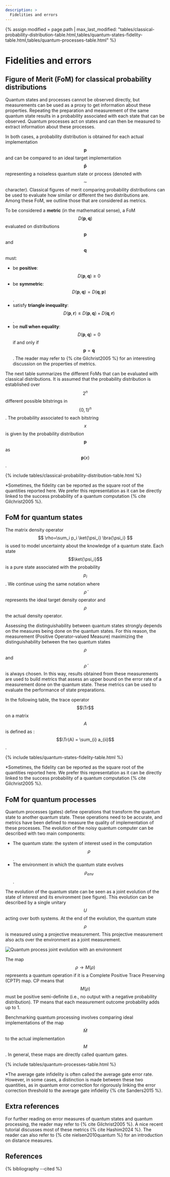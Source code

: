```yaml
---
description: >
  Fidelities and errors
---
```

{% assign modified = page.path | max_last_modified: "tables/classical-probability-distribution-table.html,tables/quantum-states-fidelity-table.html,tables/quantum-processes-table.html" %}

# Fidelities and errors

## Figure of Merit (FoM) for classical probability distributions

Quantum states and processes cannot be observed directly, but measurements can be used as a proxy to get information about these properties. Repeating the preparation and measurement of the same quantum state results in a probability associated with each state that can be observed. Quantum processes act on states and can then be measured to extract information about these processes. 

In both cases, a probability distribution is obtained for each actual implementation $$\mathbf{p}$$ and can be compared to an ideal target implementation $$\mathbf{\widetilde{p}}$$ representing a noiseless quantum state or process (denoted with $$\sim$$ character). Classical figures of merit comparing probability distributions can be used to evaluate how similar or different the two distributions are. Among these FoM, we outline those that are considered as metrics.

To be considered a **metric** (in the mathematical sense), a FoM $$D(\mathbf{p}, \mathbf{q})$$ evaluated on distributions $$\mathbf{p}$$ and $$\mathbf{q}$$ must:
- be **positive**: $$D(\textbf{p}, \textbf{q}) \geq 0$$
- be **symmetric**: $$D(\textbf{p}, \textbf{q}) = D(\textbf{q}, \textbf{p})$$.
- satisfy **triangle inequality**: $$D(\textbf{p}, \textbf{r}) \leq D(\textbf{p}, \textbf{q}) + D(\textbf{q}, \textbf{r})$$.
- be **null when equality**: $$D(\textbf{p}, \textbf{q}) = 0$$ if and only if $$\textbf{p}= \textbf{q}$$.
The reader may refer to {% cite Gilchrist2005 %} for an interesting discussion on the properties of metrics.

The next table summarizes the different FoMs that can be evaluated with classical distributions. It is assumed that the probability distribution is established over $$2^n$$ different possible bitstrings in $$\{0, 1\}^n$$. The probability associated to each bitstring $$x$$ is given by the probability distribution $$\mathbf{p}$$ as $$\mathbf{p}(x)$$.

{% include tables/classical-probability-distribution-table.html %}
<script type="text/javascript">
    $(document).ready(function() {
      $('.classical-probability-distribution-table').DataTable(
        {
          "pageLength": 100,
          "ordering": false,
          columnDefs: [{ width: '20%', targets: 0 }],
          "drawCallback": function(settings){ 
            MathJax.Hub.Queue(["Typeset", MathJax.Hub]); 
          }
        } 
      );
    });
</script>

*Sometimes, the fidelity can be reported as the square root of the quantities reported here. We prefer this representation as it can be directly linked to the success probability of a quantum computation {% cite Gilchrist2005 %}.

## FoM for quantum states

The matrix density operator $$ \rho=\sum_i p_i \ket{\psi_i} \bra{\psi_i} $$ is used to model uncertainty about the knowledge of a quantum state. Each state $$\ket{\psi_i}$$ is a pure state associated with the probability $$p_i$$. We continue using the same notation where $$\widetilde{\rho}$$ represents the ideal target density operator and $$\rho$$ the actual density operator. 

Assessing the distinguishability between quantum states strongly depends on the measures being done on the quantum states. For this reason, the measurement (Positive Operator-valued Measure) maximizing the distinguishability between the two quantum states $$\rho$$ and $$\widetilde{\rho}$$ is always chosen. In this way, results obtained from these measurements are used to build metrics that assess an upper bound on the error rate of a measurement done on the quantum state. These metrics can be used to evaluate the performance of state preparations.

In the following table, the trace operator $$\Tr$$ on a matrix $$A$$ is defined as : $$\Tr(A) = \sum_{i} a_{ii}$$.

{% include tables/quantum-states-fidelity-table.html %}
<script type="text/javascript">
    $(document).ready(function() {
      $('.quantum-states-fidelity-table').DataTable(
        {
          "pageLength": 100,
          "ordering": false,
          columnDefs: [{ width: '20%', targets: 0 }],
          "drawCallback": function(settings){ 
            MathJax.Hub.Queue(["Typeset", MathJax.Hub]); 
          }
        } 
      );
    });
</script>
*Sometimes, the fidelity can be reported as the square root of the quantities reported here. We prefer this representation as it can be directly linked to the success probability of a quantum computation {% cite Gilchrist2005 %}.

## FoM for quantum processes

Quantum processes (gates) define operations that transform the quantum state to another quantum state. These operations need to be accurate, and metrics have been defined to measure the quality of implementation of these processes. The evolution of the noisy quantum computer can be described with two main components:
- The quantum state: the system of interest used in the computation $$\rho$$.
- The environment in which the quantum state evolves $$\rho_{env}$$.

The evolution of the quantum state can be seen as a joint evolution of the state of interest and its environment (see figure). This evolution can be described by a single unitary $$U$$ acting over both systems. At the end of the evolution, the quantum state $$\rho$$ is measured using a projective measurement. This projective measurement also acts over the environment as a joint measurement.

<div class="center">
  <img src="/img/system-level-benchmark/supremacy/quantum_process_joint_evolution.png" class="img-small" alt="Quantum process joint evolution with an environment"/>
</div>

The map $$\rho \rightarrow M(\rho)$$ represents a quantum operation if it is a Complete Positive Trace Preserving (CPTP) map. CP means that $$M(\rho)$$ must be positive semi-definite (i.e., no output with a negative probability distribution). TP means that each measurement outcome probability adds up to 1.

Benchmarking quantum processing involves comparing ideal implementations of the map $$\widetilde{M}$$ to the actual implementation $$M$$. In general, these maps are directly called quantum gates.

{% include tables/quantum-processes-table.html %}
<script type="text/javascript">
    $(document).ready(function() {
      $('.quantum-processes-table').DataTable(
        {
          "pageLength": 100,
          "ordering": false,
          columnDefs: [{ width: '20%', targets: 0 }],
          "drawCallback": function(settings){ 
            MathJax.Hub.Queue(["Typeset", MathJax.Hub]); 
          }
        } 
      );
    });
</script>
*The average gate infidelity is often called the average gate error rate. However, in some cases, a distinction is made between these two quantities, as in quantum error correction for rigorously linking the error correction threshold to the average gate infidelity {% cite Sanders2015 %}.

## Extra references

For further reading on error measures of quantum states and quantum processing, the reader may refer to {% cite Gilchrist2005 %}. A nice recent tutorial discusses most of these metrics {% cite Hashim2024 %}. The reader can also refer to {% cite nielsen2010quantum %} for an introduction on distance measures.


## References
{% bibliography --cited %}